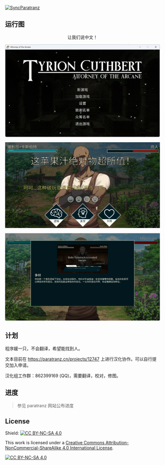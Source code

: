 [![SyncParatranz](https://github.com/kurikomoe/TCAA_CHS/actions/workflows/sync_paratranz.yml/badge.svg)](https://github.com/kurikomoe/TCAA_CHS/actions/workflows/sync_paratranz.yml)

## 运行图

<center><bold>让我们说中文！</bold></center>

![运行图](docs/title.png)

![中文测试](docs/first_scene.png)

![教程](./docs/tutorial.png)



## 计划

程序媛一只，不会翻译，希望能找到人。

文本目前在 https://paratranz.cn/projects/12747 上进行汉化协作。可以自行提交加入申请。

汉化组工作群：862399169 (QQ)，需要翻译，校对，修图。



## 进度

> 参见 paratranz 网站公布进度


## License
Shield: [![CC BY-NC-SA 4.0][cc-by-nc-sa-shield]][cc-by-nc-sa]

This work is licensed under a
[Creative Commons Attribution-NonCommercial-ShareAlike 4.0 International License][cc-by-nc-sa].

[![CC BY-NC-SA 4.0][cc-by-nc-sa-image]][cc-by-nc-sa]

[cc-by-nc-sa]: http://creativecommons.org/licenses/by-nc-sa/4.0/
[cc-by-nc-sa-image]: https://licensebuttons.net/l/by-nc-sa/4.0/88x31.png
[cc-by-nc-sa-shield]: https://img.shields.io/badge/License-CC%20BY--NC--SA%204.0-lightgrey.svg
